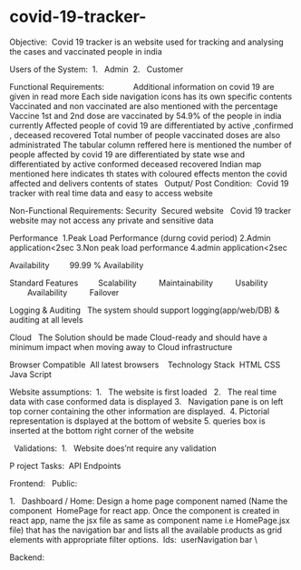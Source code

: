 # covid-19-tracker-
Objective: 
                    Covid 19 tracker is an website used for tracking and analysing the cases and vaccinated people in india

Users of the System: 
1.   Admin 
2.   Customer 

Functional Requirements:           
 Additional information on covid 19 are given in read more
Each side navigation icons has its own specific contents
Vaccinated and non vaccinated are also mentioned with the percentage
Vaccine 1st  and 2nd dose are vaccinated by 54.9% of the people in india currently
Affected people of covid 19 are differentiated by active ,confirmed , deceased recovered
Total number of people vaccinated doses are also administrated
The tabular column reffered here is mentioned the number of people affected by covid 19 are differentiated by state wse  and differentiated  by active conformed deceased recovered
Indian map mentioned here indicates th states with coloured effects menton the covid affected and delivers contents of states
 
Output/ Post Condition: 
Covid  19 tracker with real time data and easy to access website

Non-Functional Requirements:
Security 
Secured website  
Covid 19 tracker website may not access any private and sensitive data

Performance 
1.Peak Load Performance (durng covid period)
2.Admin application<2sec
3.Non peak load performance
4.admin application<2sec

Availability 
       99.99 % Availability 

Standard Features 
       Scalability 
        Maintainability 
        Usability 
        Availability 
        Failover 

Logging & Auditing 
 The system should support logging(app/web/DB) & auditing at all levels 

Cloud 
 The Solution should be made Cloud-ready and should have a minimum impact when moving away to Cloud infrastructure 

Browser Compatible 
All latest browsers 
 
Technology Stack 
HTML
CSS
Java Script
 

Website assumptions: 
1.   The website is first loaded  
2.   The real time data with  case conformed  data is displayed 
3.   Navigation pane is on left top corner containing the other information are displayed. 
4.   Pictorial representation is dsplayed at the bottom of website 
5.   queries box is inserted at the bottom right corner of the website

 
Validations: 
1.   Website does’nt require any validation

P roject Tasks: 
API Endpoints 













Frontend:  
Public: 

1.   Dashboard / Home: Design a home page component named (Name the component  HomePage for react app. Once the component is created in react app, name the jsx file as same as component name i.e HomePage.jsx file) that has the navigation bar and lists all the available products as grid elements with appropriate filter options. 
Ids: 
userNavigation bar \

Backend: 
                   

 
 
